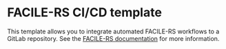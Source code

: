 # FACILE-RS CI/CD template

This template allows you to integrate automated FACILE-RS workflows to a GitLab repository.
See the [FACILE-RS documentation](https://facile-rs.readthedocs.io/en/latest/facile-rs_template.html) for more information.
